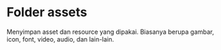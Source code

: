 # Folder assets

Menyimpan asset dan resource yang dipakai. Biasanya berupa gambar, icon, font, video, audio, dan lain-lain.
